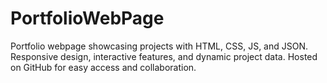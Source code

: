 # PortfolioWebPage
Portfolio webpage showcasing projects with HTML, CSS, JS, and JSON. Responsive design, interactive features, and dynamic project data. Hosted on GitHub for easy access and collaboration.
